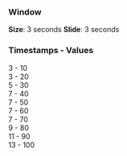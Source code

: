 ### Window

__Size__: 3 seconds
__Slide__: 3 seconds

### Timestamps - Values

3 - 10  
3 - 20  
5 - 30  
7 - 40  
7 - 50  
7 - 60  
7 - 70  
9 - 80  
11 - 90  
13 - 100

